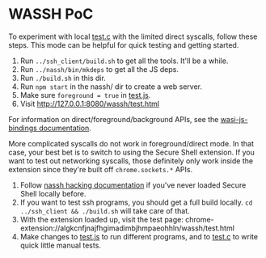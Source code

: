 # WASSH PoC

To experiment with local [test.c] with the limited direct syscalls, follow these
steps.  This mode can be helpful for quick testing and getting started.

1. Run `../ssh_client/build.sh` to get all the tools.  It'll be a while.
2. Run `../nassh/bin/mkdeps` to get all the JS deps.
3. Run `./build.sh` in this dir.
4. Run `npm start` in the nassh/ dir to create a web server.
5. Make sure `foreground = true` in [test.js].
6. Visit http://127.0.0.1:8080/wassh/test.html

For information on direct/foreground/background APIs, see the
[wasi-js-bindings documentation](../wasi-js-bindings).

More complicated syscalls do not work in foreground/direct mode.
In that case, your best bet is to switch to using the Secure Shell extension.
If you want to test out networking syscalls, those definitely only work inside
the extension since they're built off `chrome.sockets.*` APIs.

1.  Follow [nassh hacking documentation](../nassh/docs/hack.md) if you've never
    loaded Secure Shell locally before.
2.  If you want to test ssh programs, you should get a full build locally.
    `cd ../ssh_client && ./build.sh` will take care of that.
3.  With the extension loaded up, visit the test page:
    chrome-extension://algkcnfjnajfhgimadimbjhmpaeohhln/wassh/test.html
4.  Make changes to [test.js] to run different programs, and to [test.c] to
    write quick little manual tests.


[test.c]: ./test.c
[test.js]: ./test.js
